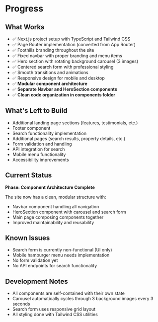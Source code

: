 # Progress

## What Works
- ✅ Next.js project setup with TypeScript and Tailwind CSS
- ✅ Page Router implementation (converted from App Router)
- ✅ Foothills branding throughout the site
- ✅ Fixed navbar with proper branding and menu items
- ✅ Hero section with rotating background carousel (3 images)
- ✅ Centered search form with professional styling
- ✅ Smooth transitions and animations
- ✅ Responsive design for mobile and desktop
- ✅ **Modular component architecture**
- ✅ **Separate Navbar and HeroSection components**
- ✅ **Clean code organization in components folder**

## What's Left to Build
- Additional landing page sections (features, testimonials, etc.)
- Footer component
- Search functionality implementation
- Additional pages (search results, property details, etc.)
- Form validation and handling
- API integration for search
- Mobile menu functionality
- Accessibility improvements

## Current Status
**Phase: Component Architecture Complete**

The site now has a clean, modular structure with:
- Navbar component handling all navigation
- HeroSection component with carousel and search form
- Main page composing components together
- Improved maintainability and reusability

## Known Issues
- Search form is currently non-functional (UI only)
- Mobile hamburger menu needs implementation
- No form validation yet
- No API endpoints for search functionality

## Development Notes
- All components are self-contained with their own state
- Carousel automatically cycles through 3 background images every 3 seconds
- Search form uses responsive grid layout
- All styling done with Tailwind CSS utilities 